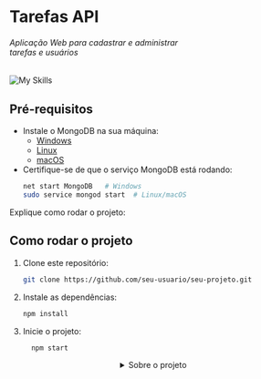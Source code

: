    # Tarefas API
  ###### Aplicação Web para cadastrar e administrar <br> tarefas e usuários
  ![My Skills](https://skillicons.dev/icons?i=ts,,nodejs,express,mongodb)

</div>


## Pré-requisitos
- Instale o MongoDB na sua máquina:
  - [Windows](https://www.mongodb.com/try/download/community)
  - [Linux](https://www.mongodb.com/docs/manual/administration/install-on-linux/)
  - [macOS](https://www.mongodb.com/docs/manual/tutorial/install-mongodb-on-os-x/)
- Certifique-se de que o serviço MongoDB está rodando:
  ```bash
  net start MongoDB   # Windows
  sudo service mongod start  # Linux/macOS


Explique como rodar o projeto:
## Como rodar o projeto
1. Clone este repositório:
   ```bash
   git clone https://github.com/seu-usuario/seu-projeto.git
2. Instale as dependências:
      ```bash
     npm install

3. Inicie o projeto:
   ```bash
     npm start


<details>
  <summary align="center">Sobre o projeto</summary>
  
  * Interface web com HTML, CSS, JS, TS e REACT.JS
  * Uma WEB API REST, feita com Node.js e Express.js com Typescript
  * Um banco de dados Mongodb para permanencia de dados
  * Cadastre e administre Sabores de Pizzas e Pedidos
    
</details>
